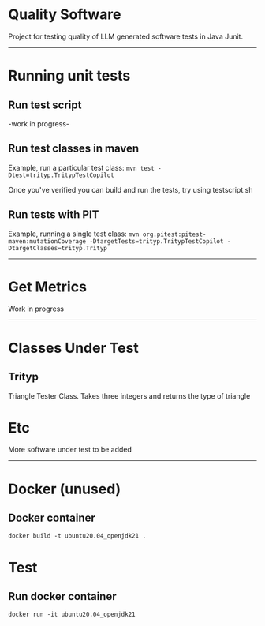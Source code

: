 # Quality Software
Project for testing quality of LLM generated software tests in Java Junit.


---
# Running unit tests

## Run test script
-work in progress-

## Run test classes in maven
Example, run a particular test class: `mvn test -Dtest=trityp.TritypTestCopilot`

Once you've verified you can build and run the tests, try using testscript.sh

## Run tests with PIT
Example, running a single test class: `mvn org.pitest:pitest-maven:mutationCoverage -DtargetTests=trityp.TritypTestCopilot -DtargetClasses=trityp.Trityp`

---
# Get Metrics
Work in progress

--- 
# Classes Under Test

## Trityp
Triangle Tester Class. Takes three integers and returns the type of triangle

# Etc
More software under test to be added

---

# Docker (unused)

## Docker container
`docker build -t ubuntu20.04_openjdk21 .`

# Test
## Run docker container
`docker run -it ubuntu20.04_openjdk21`
